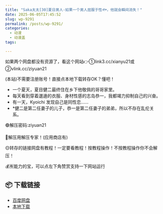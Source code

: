 ```yaml
---
title: "Saka太太[30]夏日男人-如果一个男人屈服于性🐟，他就会瞬间消失！"
date: 2025-06-05T17:45:52
slug: wp-9291
permalink: /posts/wp-9291/
categories:
  - 动漫
  - 动漫盖
tags:

---
```


如果两个网盘都没有资源了，看这个网站👉①link3.cc/xianyu21或②vlink.cc/ziyuan21

(本站)不需要注册账号！直接点本地下载转存OK？懂吧！

*   一个夏天，夏目健二最终住在乡下他敬佩的哥哥家里。
*   每天看到穿着邋遢的衣服、身材性感的志岛恭一，我都竭力抑制自己的兴奋。
*   有一天，Kyoichi 发现自己是同性恋……
*   \*健二是第二任妻子的儿子，恭一是第二任妻子的弟弟，所以不存在乱伦关系。

🟢解压密码:ziyuan21

🔵解压用解压专家！(应用商店有)

🟡转存的链接网盘有教程！一定要看教程！按教程操作！不按教程操作你不会解压！

💰🈶能力的宝，可以点左下角赞赏支持一下网站运行

## 📦 下载链接
- [百度网盘](https://blziyuan21.com/pay-download/9291?key=d3ab50325c&down_id=0)
- [本地下载](https://blziyuan21.com/pay-download/9291?key=d3ab50325c&down_id=1)


